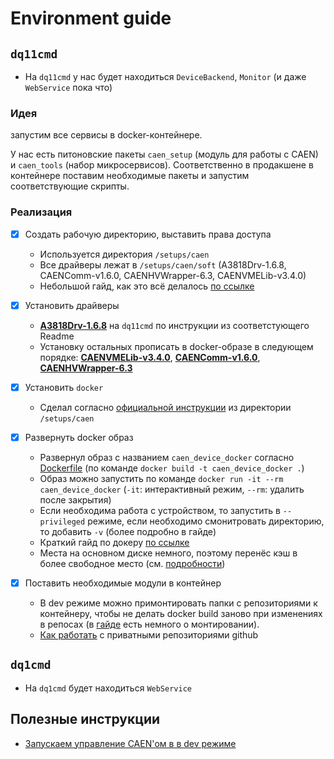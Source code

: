 # Environment guide

## `dq11cmd`
* На `dq11cmd` у нас будет находиться `DeviceBackend`, `Monitor` (и даже `WebService` пока что)

### Идея 
запустим все сервисы в docker-контейнере.

У нас есть питоновские пакеты `caen_setup` (модуль для работы с CAEN) и `caen_tools` (набор микросервисов).
Соответственно в продакшене в контейнере поставим необходимые пакеты и запустим соответствующие скрипты.

### Реализация
- [x] Создать рабочую директорию, выставить права доступа
  * Используется директория `/setups/caen`
  * Все драйверы лежат в `/setups/caen/soft` (A3818Drv-1.6.8, CAENComm-v1.6.0, CAENHVWrapper-6.3, CAENVMELib-v3.4.0)
  * Небольшой гайд, как это всё делалось [по ссылке](guides/group_policies.md)
- [x] Установить драйверы 
  * [**A3818Drv-1.6.8**](https://www.caen.it/download/?filter=A3818)  на `dq11cmd` по инструкции из соответстующего Readme
  * Установку остальных прописать в docker-образе в следующем порядке: [**CAENVMELib-v3.4.0**](https://www.caen.it/download/?filter=CAENVMELib%20Library), [**CAENComm-v1.6.0**](https://www.caen.it/products/caencomm-library/), [**CAENHVWrapper-6.3**](https://www.caen.it/products/caen-hv-wrapper-library/)
- [x] Установить `docker`
  * Сделал согласно [официальной инструкции](https://docs.docker.com/engine/install/centos/) из директории `/setups/caen`

- [x] Развернуть docker образ
  * Развернул образ с названием `caen_device_docker` согласно [Dockerfile](dq11/Dockerfile) (по команде `docker build -t caen_device_docker .`)
  * Образ можно запустить по команде `docker run -it --rm caen_device_docker` (`-it`: интерактивный режим, `--rm`: удалить после закрытия)
  * Если необходима работа с устройством, то запустить в `--privileged` режиме, если необходимо смонитровать директорию, то добавить `-v` (более подробно в гайде)
  * Краткий гайд по докеру [по ссылке](guides/docker_starting.md)
  * Места на основном диске немного, поэтому перенёс кэш в более свободное место (см. [подробности](https://github.com/caenHV/environment/issues/2))

- [x] Поставить необходимые модули в контейнер
  * В dev режиме можно примонтировать папки с репозиториями к контейнеру, чтобы не делать docker build заново при изменениях в репосах (в [гайде](guides/docker_starting.md) есть немного о монтировании).
  * [Как работать](guides/private_github.md) с приватными репозиториями github

## `dq1cmd`
* На `dq1cmd` будет находиться `WebService`

## Полезные инструкции

* [Запускаем управление CAEN'ом в в dev режиме](./guides/dev_launch.md)